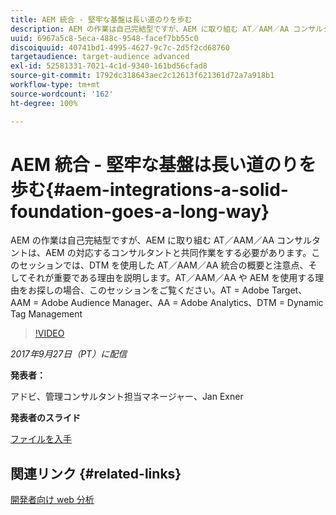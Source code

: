 ```yaml
---
title: AEM 統合 - 堅牢な基盤は長い道のりを歩む
description: AEM の作業は自己完結型ですが、AEM に取り組む AT／AAM／AA コンサルタントは、AEM の対応するコンサルタントと共同作業をする必要があります。このセッションでは、DTM を使用した AT／AAM／AA 統合の概要と注意点、そしてそれが重要である理由を説明します。
uuid: 6967a5c8-5eca-488c-9548-facef7bb55c0
discoiquuid: 40741bd1-4995-4627-9c7c-2d5f2cd68760
targetaudience: target-audience advanced
exl-id: 52581331-7021-4c1d-9340-161bd56cfad8
source-git-commit: 1792dc318643aec2c12613f621361d72a7a918b1
workflow-type: tm+mt
source-wordcount: '162'
ht-degree: 100%

---
```


# AEM 統合 - 堅牢な基盤は長い道のりを歩む{#aem-integrations-a-solid-foundation-goes-a-long-way}

AEM の作業は自己完結型ですが、AEM に取り組む AT／AAM／AA コンサルタントは、AEM の対応するコンサルタントと共同作業をする必要があります。このセッションでは、DTM を使用した AT／AAM／AA 統合の概要と注意点、そしてそれが重要である理由を説明します。AT／AAM／AA や AEM を使用する理由をお探しの場合、このセッションをご覧ください。AT = Adobe Target、AAM = Adobe Audience Manager、AA = Adobe Analytics、DTM = Dynamic Tag Management

>[!VIDEO](https://video.tv.adobe.com/v/19833/?quality=9)

*2017年9月27日（PT）に配信*

**発表者：**

アドビ、管理コンサルタント担当マネージャー、Jan Exner

**発表者のスライド**

[ファイルを入手](assets/170927-aem-gems-integrations.pdf)

## 関連リンク {#related-links}

[開発者向け web 分析](https://webanalyticsfordevelopers.com/)

<!--
[Get back to the Overview](https://helpx.adobe.com/experience-manager/kt/eseminars/gems/aem-index.html)
-->
